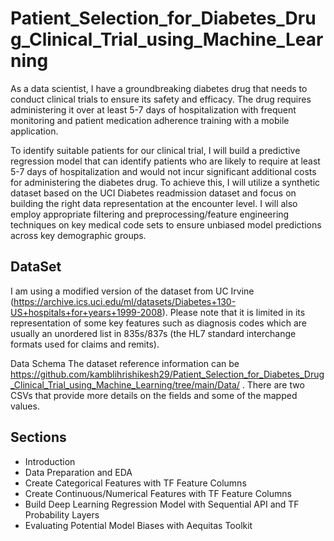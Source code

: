 # Patient_Selection_for_Diabetes_Drug_Clinical_Trial_using_Machine_Learning

As a data scientist, I have a groundbreaking diabetes drug that needs to conduct clinical trials to ensure its safety and efficacy. The drug requires administering it over at least 5-7 days of hospitalization with frequent monitoring and patient medication adherence training with a mobile application.

To identify suitable patients for our clinical trial, I will build a predictive regression model that can identify patients who are likely to require at least 5-7 days of hospitalization and would not incur significant additional costs for administering the diabetes drug. To achieve this, I will utilize a synthetic dataset based on the UCI Diabetes readmission dataset and focus on building the right data representation at the encounter level. I will also employ appropriate filtering and preprocessing/feature engineering techniques on key medical code sets to ensure unbiased model predictions across key demographic groups.


## DataSet
 I am using a modified version of the dataset from UC Irvine (https://archive.ics.uci.edu/ml/datasets/Diabetes+130-US+hospitals+for+years+1999-2008). Please note that it is limited in its representation of some key features such as diagnosis codes which are usually an unordered list in 835s/837s (the HL7 standard interchange formats used for claims and remits).

Data Schema The dataset reference information can be https://github.com/kamblihrishikesh29/Patient_Selection_for_Diabetes_Drug_Clinical_Trial_using_Machine_Learning/tree/main/Data/ . There are two CSVs that provide more details on the fields and some of the mapped values.


## Sections
- Introduction </br>
- Data Preparation and EDA </br>
- Create Categorical Features with TF Feature Columns</br>
- Create Continuous/Numerical Features with TF Feature Columns</br>
- Build Deep Learning Regression Model with Sequential API and TF Probability Layers</br>
- Evaluating Potential Model Biases with Aequitas Toolkit</br>
